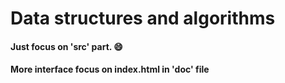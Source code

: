 # Data structures and algorithms  

#### Just focus on 'src' part. 😄
#### More interface focus on index.html in 'doc' file
